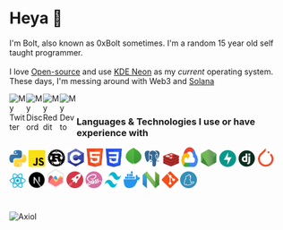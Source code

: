 # Heya 👋

I'm Bolt, also known as 0xBolt sometimes. I'm a random 15 year old self taught programmer.
<br><br>
I love [Open-source](https://en.wikipedia.org/wiki/Open_source) and use [KDE Neon](https://neon.kde.org/) as my *current* operating system.
<br>
These days, I'm messing around with Web3 and [Solana](https://solana.com)

<a href="https://twitter.com/0xBolt">
  <img align="left" alt="My Twitter" width="30px" src="https://raw.githubusercontent.com/peterthehan/peterthehan/master/assets/twitter.svg" />
</a>
<a href="https://discord.com/user/791950104680071188">
  <img align="left" alt="My Discord" width="30px" src="https://raw.githubusercontent.com/peterthehan/peterthehan/master/assets/discord.svg" />
</a>
<a href="https://reddit.com/u/0xSAA">
  <img align="left" alt="My Reddit" width="30px" src="https://raw.githubusercontent.com/peterthehan/peterthehan/master/assets/reddit.svg" />
</a>
<a href="https://dev.to/0xbolt/">
  <img align="left" alt="My Dev to" width="30px" src="https://cdn.worldvectorlogo.com/logos/devto.svg" />
</a>

<br>

### Languages & Technologies I use or have experience with

<div><!-- make img inline -->
<img src="icons/python.svg" width="30px">
<img src="icons/js.svg" width="30px">
<img src="icons/rust.svg" width="32px" height="32px">
<img src="icons/c.svg" width="30px">
<img src="icons/html.svg" width="30px">
<img src="icons/css.svg" width="30px">
<img src="icons/mongodb.svg" width="30px" height="35px">
<img src="icons/postgresql.svg" width="30px">
<img src="icons/redis.svg" width="30px">
<img src="icons/gcloud.svg" width="30px" height="35px">
<img src="icons/nodejs.svg" width="30px">
<img src="icons/fastapi.svg" width="30px">
<img src="icons/django.svg" width="30px">
<img src="icons/pytorch.svg" width="30px">
<img src="icons/reactjs.svg" width="30px">
<img src="icons/nextjs.svg" width="30px">
<img src="icons/chartjs.svg" width="30px">
<img src="icons/rocketrs.svg" width="30px">
<img src="icons/sass.svg" width="30px">
<img src="icons/tailwindcss.svg" width="30px" height="30px">
<img src="icons/docker.svg" width="30px" height="30px">
<img src="icons/neovim.svg" width="30px" height="30px">
<img src="icons/git.svg" width="30px">
<img src="icons/yarn.svg" width="30px">

</div>

# 

<img
    alt="Axiol"
    src="https://github-readme-stats.vercel.app/api?username=gitbolt&count_private=true"
    width="600"
/>

